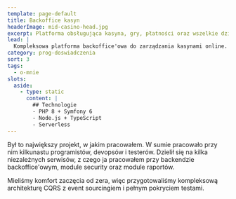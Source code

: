 ```yaml
---
template: page-default
title: Backoffice kasyn
headerImage: mid-casino-head.jpg
excerpt: Platforma obsługująca kasyna, gry, płatności oraz wszelkie działania związane z graczami
lead: |
  Kompleksowa platforma backoffice'owa do zarządzania kasynami online. System zarządza wieloma kasynami, z których każde może oferować różne gry od różnych dostawców. Dostępna jest obsługa graczy, przeprowadzanie różnych wymaganych prawem sprawdzeń (PEP, dokumenty gracza, przeciwdziałanie praniu pieniędzy), analiza transakcji (w tym wpłat, wypłat, potencjalnych oszustw) itd.
category: prog-doswiadczenia
sort: 3
tags:
  - o-mnie
slots:
  aside:
    - type: static
      content: |
        ## Technologie
        - PHP 8 + Symfony 6
        - Node.js + TypeScript
        - Serverless
---
```

<block id="w-budowie" />

Był to największy projekt, w jakim pracowałem. W sumie pracowało przy nim kilkunastu programistów, devopsów i testerów. Dzielił się na kilka niezależnych serwisów, z czego ja pracowałem przy backendzie backoffice'owym, module security oraz module raportów. 

Mieliśmy komfort zaczęcia od zera, więc przygotowaliśmy kompleksową architekturę CQRS z event sourcingiem i pełnym pokryciem testami.
